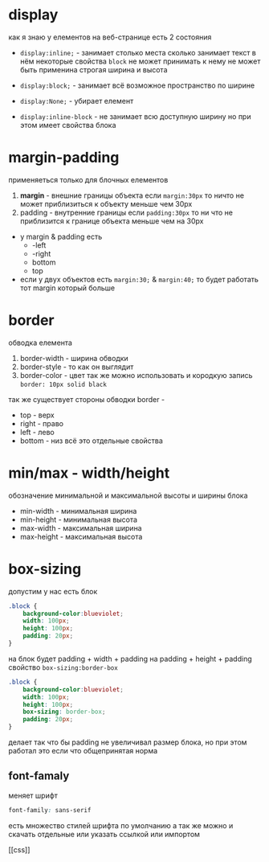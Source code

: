 # display
как я знаю у елементов на веб-странице есть 2 состояния

- `display:inline;` - занимает столько места сколько занимает текст в нём некоторые свойства `block` не может принимать к нему не может быть применина строгая ширина и высота

- `display:block;` - занимает всё возможное пространство по ширине 

- `display:None;` - убирает елемент

- `display:inline-block` - не занимает всю доступную ширину но при этом имеет свойства блока

# margin-padding
применяеться только для блочных елементов

1. **margin** - внешние границы объекта если `margin:30px` то ничто не может приблизиться к объекту меньше чем 30px
2. padding - внутренние границы если `padding:30px` то ни что не приблизится к границе объекта меньше чем на 30px
- у margin & padding есть 
	- -left
	- -right
	- bottom
	- top
- если у двух объектов есть `margin:30;` & `margin:40;` то будет работать тот margin который больше
# border
обводка елемента
1. border-width - ширина обводки
2. border-style - то как он выглядит
3. border-color - цвет
так же можно использовать и кородкую запись
`border: 10px solid black`

так же существует стороны обводки
border - 
- top - верх
- right - право
- left - лево
- bottom - низ
всё это отдельные свойства
# min/max - width/height
обозначение минимальной и максимальной высоты и ширины блока
- min-width - минимальная ширина
- min-height - минимальная высота
- max-width - максимальная ширина
- max-height - максимальная высота
# box-sizing
допустим у нас есть блок 
```css
.block {
    background-color:blueviolet;
    width: 100px;
    height: 100px;
    padding: 20px;
}
```
на блок будет padding + width + padding на padding + height + padding
свойство `box-sizing:border-box` 
```css
.block {
    background-color:blueviolet;
    width: 100px;
    height: 100px;
    box-sizing: border-box;
    padding: 20px;
}
```
делает так что бы padding не увеличивал размер блока, но при этом работал
это если что общепринятая норма
## font-famaly
меняет шрифт
```css
font-family: sans-serif
```
есть множество стилей шрифта по умолчанию а так же можно и скачать отдельные или указать ссылкой или импортом

[[css]]
